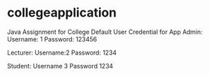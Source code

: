# collegeapplication
Java Assignment for College
Default User Credential for App 
Admin: Username: 1 Password: 123456

Lecturer: Username:2 Password: 1234

Student: Username 3 Password 1234
